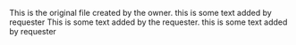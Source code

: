 This is the original file created by the owner.
this is some text added by requester
This is some text added by the requester.
this is some text added by requester

